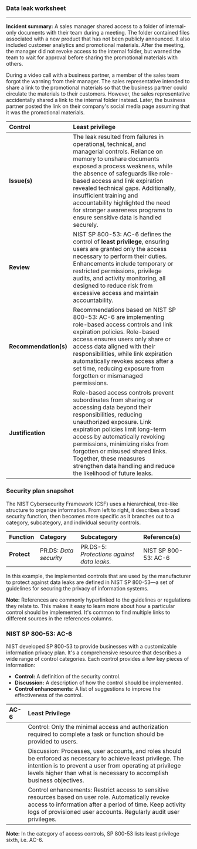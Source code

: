 ### **Data leak worksheet**

---

**Incident summary:** A sales manager shared access to a folder of internal-only documents with their team during a meeting. The folder contained files associated with a new product that has not been publicly announced. It also included customer analytics and promotional materials. After the meeting, the manager did not revoke access to the internal folder, but warned the team to wait for approval before sharing the promotional materials with others.

During a video call with a business partner, a member of the sales team forgot the warning from their manager. The sales representative intended to share a link to the promotional materials so that the business partner could circulate the materials to their customers. However, the sales representative accidentally shared a link to the internal folder instead. Later, the business partner posted the link on their company's social media page assuming that it was the promotional materials.

| Control | Least privilege |  |  |
| :---- | :---- | ----- | ----- |
| **Issue(s)** | The leak resulted from failures in operational, technical, and managerial controls. Reliance on memory to unshare documents exposed a process weakness, while the absence of safeguards like role-based access and link expiration revealed technical gaps. Additionally, insufficient training and accountability highlighted the need for stronger awareness programs to ensure sensitive data is handled securely.  |  |  |
| **Review** | NIST SP 800-53: AC-6 defines the control of **least privilege**, ensuring users are granted only the access necessary to perform their duties. Enhancements include temporary or restricted permissions, privilege audits, and activity monitoring, all designed to reduce risk from excessive access and maintain accountability.  |  |  |
| **Recommendation(s)** | Recommendations based on NIST SP 800-53: AC-6 are implementing role-based access controls and link expiration policies. Role-based access ensures users only share or access data aligned with their responsibilities, while link expiration automatically revokes access after a set time, reducing exposure from forgotten or mismanaged permissions.  |  |  |
| **Justification** | Role-based access controls prevent subordinates from sharing or accessing data beyond their responsibilities, reducing unauthorized exposure. Link expiration policies limit long-term access by automatically revoking permissions, minimizing risks from forgotten or misused shared links. Together, these measures strengthen data handling and reduce the likelihood of future leaks.  |  |  |

### **Security plan snapshot**

The NIST Cybersecurity Framework (CSF) uses a hierarchical, tree-like structure to organize information. From left to right, it describes a broad security function, then becomes more specific as it branches out to a category, subcategory, and individual security controls.

| Function | Category | Subcategory | Reference(s) |
| :---- | :---- | :---- | :---- |
| **Protect** | PR.DS: *Data security* | PR.DS-5: *Protections against data leaks.* | NIST SP 800-53: AC-6 |

In this example, the implemented controls that are used by the manufacturer to protect against data leaks are defined in NIST SP 800-53—a set of guidelines for securing the privacy of information systems.

**Note:** References are commonly hyperlinked to the guidelines or regulations they relate to. This makes it easy to learn more about how a particular control should be implemented. It's common to find multiple links to different sources in the references columns.

### **NIST SP 800-53: AC-6**

NIST developed SP 800-53 to provide businesses with a customizable information privacy plan. It's a comprehensive resource that describes a wide range of control categories. Each control provides a few key pieces of information:

* **Control:** A definition of the security control.  
* **Discussion:** A description of how the control should be implemented.  
* **Control enhancements:** A list of suggestions to improve the effectiveness of the control.

| AC-6 | Least Privilege |
| :---- | :---- |
|  | Control: Only the minimal access and authorization required to complete a task or function should be provided to users. |
|  | Discussion: Processes, user accounts, and roles should be enforced as necessary to achieve least privilege. The intention is to prevent a user from operating at privilege levels higher than what is necessary to accomplish business objectives. |
|  | Control enhancements: Restrict access to sensitive resources based on user role. Automatically revoke access to information after a period of time. Keep activity logs of provisioned user accounts. Regularly audit user privileges. |

**Note:** In the category of access controls, SP 800-53 lists least privilege sixth, i.e. AC-6.  
